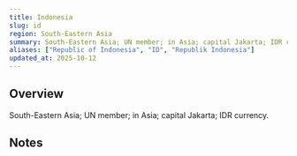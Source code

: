 ```yaml
---
title: Indonesia
slug: id
region: South-Eastern Asia
summary: South-Eastern Asia; UN member; in Asia; capital Jakarta; IDR currency.
aliases: ["Republic of Indonesia", "ID", "Republik Indonesia"]
updated_at: 2025-10-12
---
```


## Overview

South-Eastern Asia; UN member; in Asia; capital Jakarta; IDR currency.

## Notes

<!-- Add your first note below -->
